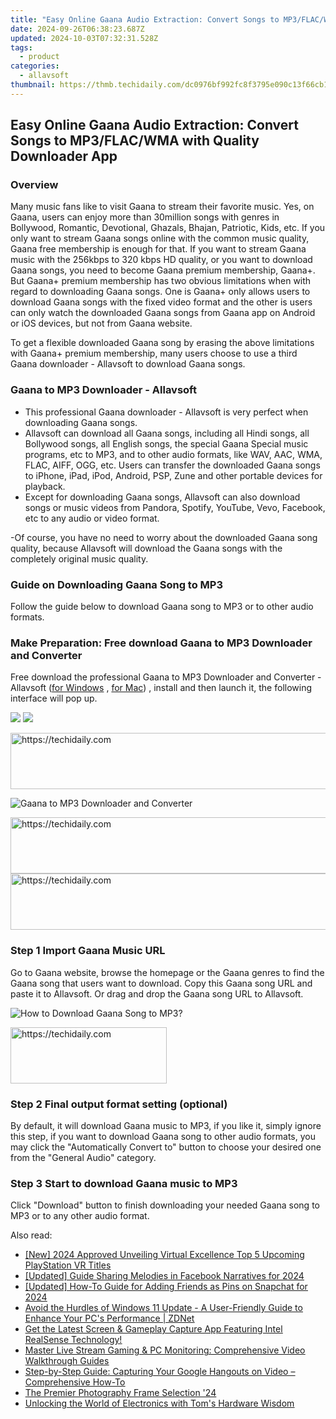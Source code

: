 ```yaml
---
title: "Easy Online Gaana Audio Extraction: Convert Songs to MP3/FLAC/WMA with Quality Downloader App"
date: 2024-09-26T06:38:23.687Z
updated: 2024-10-03T07:32:31.528Z
tags:
  - product
categories:
  - allavsoft
thumbnail: https://thmb.techidaily.com/dc0976bf992fc8f3795e090c13f66cb1c6f1455915fe3cbbbf65ceba836d3f9e.jpg
---
```


## Easy Online Gaana Audio Extraction: Convert Songs to MP3/FLAC/WMA with Quality Downloader App

### Overview

Many music fans like to visit Gaana to stream their favorite music. Yes, on Gaana, users can enjoy more than 30million songs with genres in Bollywood, Romantic, Devotional, Ghazals, Bhajan, Patriotic, Kids, etc. If you only want to stream Gaana songs online with the common music quality, Gaana free membership is enough for that. If you want to stream Gaana music with the 256kbps to 320 kbps HD quality, or you want to download Gaana songs, you need to become Gaana premium membership, Gaana+. But Gaana+ premium membership has two obvious limitations when with regard to downloading Gaana songs. One is Gaana+ only allows users to download Gaana songs with the fixed video format and the other is users can only watch the downloaded Gaana songs from Gaana app on Android or iOS devices, but not from Gaana website.

To get a flexible downloaded Gaana song by erasing the above limitations with Gaana+ premium membership, many users choose to use a third Gaana downloader - Allavsoft to download Gaana songs.

### Gaana to MP3 Downloader - Allavsoft

* This professional Gaana downloader - Allavsoft is very perfect when downloading Gaana songs.
* Allavsoft can download all Gaana songs, including all Hindi songs, all Bollywood songs, all English songs, the special Gaana Special music programs, etc to MP3, and to other audio formats, like WAV, AAC, WMA, FLAC, AIFF, OGG, etc. Users can transfer the downloaded Gaana songs to iPhone, iPad, iPod, Android, PSP, Zune and other portable devices for playback.
* Except for downloading Gaana songs, Allavsoft can also download songs or music videos from Pandora, Spotify, YouTube, Vevo, Facebook, etc to any audio or video format.

\-Of course, you have no need to worry about the downloaded Gaana song quality, because Allavsoft will download the Gaana songs with the completely original music quality.

### Guide on Downloading Gaana Song to MP3

Follow the guide below to download Gaana song to MP3 or to other audio formats.

### Make Preparation: Free download Gaana to MP3 Downloader and Converter

Free download the professional Gaana to MP3 Downloader and Converter - Allavsoft ([for Windows](https://tools.techidaily.com/allavsoft/products/) , [for Mac](https://tools.techidaily.com/allavsoft/products/)) , install and then launch it, the following interface will pop up.

[![](https://www.allavsoft.com/how-to/../images/how-to/free-download-win.jpg)](https://tools.techidaily.com/allavsoft/products/) [![](https://www.allavsoft.com/how-to/../images/how-to/free-download-mac.jpg)](https://tools.techidaily.com/allavsoft/products/)

<!-- affiliate ads begin -->
<a href="https://versadesk.pxf.io/c/5597632/1828647/21290" target="_top" id="1828647">
  <img src="//a.impactradius-go.com/display-ad/21290-1828647" border="0" alt="https://techidaily.com" width="728" height="90"/>
</a>
<img height="0" width="0" src="https://versadesk.pxf.io/i/5597632/1828647/21290" style="position:absolute;visibility:hidden;" border="0" />
<!-- affiliate ads end -->

![Gaana to MP3 Downloader and Converter](https://www.allavsoft.com/how-to/../images/allavsoft/screen-shot-600.jpg)

<!-- affiliate ads begin -->
<a href="https://aligracehair.sjv.io/c/5597632/1997648/19272" target="_top" id="1997648">
  <img src="//a.impactradius-go.com/display-ad/19272-1997648" border="0" alt="https://techidaily.com" width="728" height="90"/>
</a>
<img height="0" width="0" src="https://aligracehair.sjv.io/i/5597632/1997648/19272" style="position:absolute;visibility:hidden;" border="0" />
<!-- affiliate ads end -->

<!-- affiliate ads begin -->
<a href="https://appsumo.8odi.net/c/5597632/2037359/7443" target="_top" id="2037359">
  <img src="//a.impactradius-go.com/display-ad/7443-2037359" border="0" alt="https://techidaily.com" width="728" height="90"/>
</a>
<img height="0" width="0" src="https://appsumo.8odi.net/i/5597632/2037359/7443" style="position:absolute;visibility:hidden;" border="0" />
<!-- affiliate ads end -->

### Step 1 Import Gaana Music URL

Go to Gaana website, browse the homepage or the Gaana genres to find the Gaana song that users want to download. Copy this Gaana song URL and paste it to Allavsoft. Or drag and drop the Gaana song URL to Allavsoft.

![How to Download Gaana Song to MP3?](https://www.allavsoft.com/how-to/../images/how-to/download-rtmp-video/download-rtmp-video.jpg)

<!-- affiliate ads begin -->
<a href="https://aligracehair.sjv.io/c/5597632/2135398/19272" target="_top" id="2135398">
  <img src="//a.impactradius-go.com/display-ad/19272-2135398" border="0" alt="https://techidaily.com" width="250" height="90"/>
</a>
<img height="0" width="0" src="https://aligracehair.sjv.io/i/5597632/2135398/19272" style="position:absolute;visibility:hidden;" border="0" />
<!-- affiliate ads end -->

### Step 2 Final output format setting (optional)

By default, it will download Gaana music to MP3, if you like it, simply ignore this step, if you want to download Gaana song to other audio formats, you may click the "Automatically Convert to" button to choose your desired one from the "General Audio" category.

### Step 3 Start to download Gaana music to MP3

Click "Download" button to finish downloading your needed Gaana song to MP3 or to any other audio format.

<ins class="adsbygoogle"
     style="display:block"
     data-ad-format="autorelaxed"
     data-ad-client="ca-pub-7571918770474297"
     data-ad-slot="1223367746"></ins>

<ins class="adsbygoogle"
     style="display:block"
     data-ad-client="ca-pub-7571918770474297"
     data-ad-slot="8358498916"
     data-ad-format="auto"
     data-full-width-responsive="true"></ins>

<span class="atpl-alsoreadstyle">Also read:</span>
<div><ul>
<li><a href="https://article-tips.techidaily.com/new-2024-approved-unveiling-virtual-excellence-top-5-upcoming-playstation-vr-titles/"><u>[New] 2024 Approved Unveiling Virtual Excellence Top 5 Upcoming PlayStation VR Titles</u></a></li>
<li><a href="https://facebook-video-content.techidaily.com/updated-guide-sharing-melodies-in-facebook-narratives-for-2024/"><u>[Updated] Guide Sharing Melodies in Facebook Narratives for 2024</u></a></li>
<li><a href="https://snapchat-videos.techidaily.com/updated-how-to-guide-for-adding-friends-as-pins-on-snapchat-for-2024/"><u>[Updated] How-To Guide for Adding Friends as Pins on Snapchat for 2024</u></a></li>
<li><a href="https://win-awesome.techidaily.com/avoid-the-hurdles-of-windows-11-update-a-user-friendly-guide-to-enhance-your-pcs-performance-zdnet/"><u>Avoid the Hurdles of Windows 11 Update - A User-Friendly Guide to Enhance Your PC's Performance | ZDNet</u></a></li>
<li><a href="https://win-awesome.techidaily.com/get-the-latest-screen-and-gameplay-capture-app-featuring-intel-realsense-technology/"><u>Get the Latest Screen & Gameplay Capture App Featuring Intel RealSense Technology!</u></a></li>
<li><a href="https://win-awesome.techidaily.com/master-live-stream-gaming-and-pc-monitoring-comprehensive-video-walkthrough-guides/"><u>Master Live Stream Gaming & PC Monitoring: Comprehensive Video Walkthrough Guides</u></a></li>
<li><a href="https://win-awesome.techidaily.com/step-by-step-guide-capturing-your-google-hangouts-on-video-comprehensive-how-to/"><u>Step-by-Step Guide: Capturing Your Google Hangouts on Video – Comprehensive How-To</u></a></li>
<li><a href="https://extra-information.techidaily.com/the-premier-photography-frame-selection-24/"><u>The Premier Photography Frame Selection '24</u></a></li>
<li><a href="https://ai-voice.techidaily.com/unlocking-the-world-of-electronics-with-toms-hardware-wisdom/"><u>Unlocking the World of Electronics with Tom's Hardware Wisdom</u></a></li>
</ul></div>

